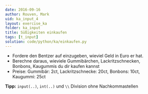```yaml
---
date: 2016-09-16
author: Rouven, Mark
uid: ka_input_4
layout: exercise_ka
folder: ka_input
title: Süßigkeiten einkaufen
tags: [t_input]
solution: code/python/ka/einkaufen.py
---
```


- Fordere den Bentzer auf einzugeben, wieviel Geld in Euro er hat.
- Berechne daraus, wieviele Gummibärchen, Lackritzschnecken, Bonbons, Kaugummis du dir kaufen kannst
- Preise: Gummibär: 2ct, Lackritzschnecke: 20ct, Bonbons: 10ct, Kaugummi: 25ct

**Tipp:** `input(..)`, `int(..)` und `\\` Division ohne Nachkommastellen

